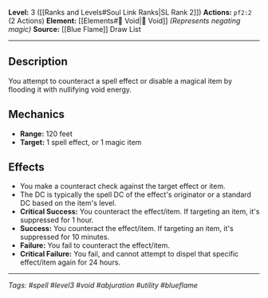 **Level:** 3 ([[Ranks and Levels#Soul Link Ranks|SL Rank 2]])
**Actions:** `pf2:2` (2 Actions)
**Element:** [[Elements#🌌 Void|🌌 Void]] *(Represents negating magic)*
**Source:** [[Blue Flame]] Draw List

---

## Description

You attempt to counteract a spell effect or disable a magical item by flooding it with nullifying void energy.

## Mechanics
- **Range:** 120 feet
- **Target:** 1 spell effect, or 1 magic item

## Effects

- You make a counteract check against the target effect or item.
- The DC is typically the spell DC of the effect's originator or a standard DC based on the item's level.
- **Critical Success:** You counteract the effect/item. If targeting an item, it's suppressed for 1 hour.
- **Success:** You counteract the effect/item. If targeting an item, it's suppressed for 10 minutes.
- **Failure:** You fail to counteract the effect/item.
- **Critical Failure:** You fail, and cannot attempt to dispel that specific effect/item again for 24 hours.

---
*Tags: #spell #level3 #void #abjuration #utility #blueflame*
